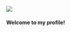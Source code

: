 ![](https://img.shields.io/stackexchange/stackoverflow/r/18260623?color=orange&label=reputation&logo=stackoverflow&style=for-the-badge&cacheSeconds=1600) 
#### Welcome to my profile!
